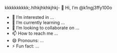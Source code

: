 kkkkkkkkkk;.hlhkjhkhkjhkj- 👋 Hi, I’m @k1ngj3ffy100o
- 👀 I’m interested in ...
- 🌱 I’m currently learning ...
- 💞️ I’m looking to collaborate on ...
- 📫 How to reach me ...
- 😄 Pronouns: ...
- ⚡ Fun fact: ...

<!---
k1ngj3ffy100o/k1ngj3ffy100o is a ✨ special ✨ repository because its `README.md` (this file) appears on your GitHub profile.
You can click the Preview link to take a look at your changes.
--->
